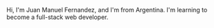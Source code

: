 Hi, I'm Juan Manuel Fernandez, and I'm from Argentina. I'm learning to become a full-stack web developer.
